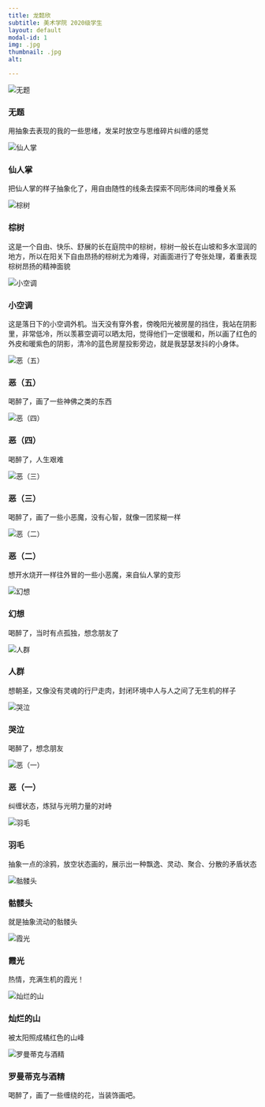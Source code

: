 ```yaml
---
title: 龙懿欣
subtitle: 美术学院 2020级学生
layout: default
modal-id: 1
img: .jpg
thumbnail: .jpg
alt: 

---
```


<img src="img/lyx/无题.jpg" class="img-responsive img-centered" alt="无题">
<h3>无题</h3>
<p>用抽象去表现的我的一些思绪，发呆时放空与思维碎片纠缠的感觉</p>

<img src="img/lyx/仙人掌.jpg" class="img-responsive img-centered" alt="仙人掌">
<h3>仙人掌</h3>
<p>把仙人掌的样子抽象化了，用自由随性的线条去探索不同形体间的堆叠关系</p>
<img src="img/lyx/棕树.jpg" class="img-responsive img-centered" alt="棕树">
<h3>棕树</h3>
<p>这是一个自由、快乐、舒展的长在庭院中的棕树，棕树一般长在山坡和多水湿润的地方，所以在阳关下自由昂扬的棕树尤为难得，对画面进行了夸张处理，着重表现棕树昂扬的精神面貌</p>
<img src="img/lyx/小空调.jpg" class="img-responsive img-centered" alt="小空调">
<h3>小空调</h3>
<p>这是落日下的小空调外机。当天没有穿外套，傍晚阳光被房屋的挡住，我站在阴影里，非常低冷，所以羡慕空调可以晒太阳，觉得他们一定很暖和，所以画了红色的外皮和暖紫色的阴影，清冷的蓝色房屋投影旁边，就是我瑟瑟发抖的小身体。</p>
<img src="img/lyx/恶（五）.jpg" class="img-responsive img-centered" alt="恶（五）">
<h3>恶（五）</h3>
<p>喝醉了，画了一些神佛之类的东西</p>
<img src="img/lyx/恶（四）.jpg" class="img-responsive img-centered" alt="恶（四）">
<h3>恶（四）</h3>
<p>喝醉了，人生艰难</p>
<img src="img/lyx/恶（三）.jpg" class="img-responsive img-centered" alt="恶（三）">
<h3>恶（三）</h3>
<p>喝醉了，画了一些小恶魔，没有心智，就像一团浆糊一样</p>
<img src="img/lyx/恶（二）.jpg" class="img-responsive img-centered" alt="恶（二）">
<h3>恶（二）</h3>
<p>想开水烧开一样往外冒的一些小恶魔，来自仙人掌的变形</p>
<img src="img/lyx/幻想.jpg" class="img-responsive img-centered" alt="幻想">
<h3>幻想</h3>
<p>喝醉了，当时有点孤独，想念朋友了</p>
<img src="img/lyx/人群.jpg" class="img-responsive img-centered" alt="人群">
<h3>人群</h3>
<p>想朝圣，又像没有灵魂的行尸走肉，封闭环境中人与人之间了无生机的样子</p>
<img src="img/lyx/哭泣.jpg" class="img-responsive img-centered" alt="哭泣">
<h3>哭泣</h3>
<p>喝醉了，想念朋友</p>
<img src="img/lyx/恶（一）.jpg" class="img-responsive img-centered" alt="恶（一）">
<h3>恶（一）</h3>
<p>纠缠状态，炼狱与光明力量的对峙</p>
<img src="img/lyx/羽毛.jpg" class="img-responsive img-centered" alt="羽毛">
<h3>羽毛</h3>
<p>抽象一点的涂鸦，放空状态画的，展示出一种飘逸、灵动、聚合、分散的矛盾状态</p>
<img src="img/lyx/骷髅头.jpg" class="img-responsive img-centered" alt="骷髅头">
<h3>骷髅头</h3>
<p>就是抽象流动的骷髅头</p>
<img src="img/lyx/霞光.jpg" class="img-responsive img-centered" alt="霞光">
<h3>霞光</h3>
<p>热情，充满生机的霞光！</p>
<img src="img/lyx/灿烂的山.jpg" class="img-responsive img-centered" alt="灿烂的山">
<h3>灿烂的山</h3>
<p>被太阳照成橘红色的山峰</p>
<img src="img/lyx/罗曼蒂克与酒精.png" class="img-responsive img-centered" alt="罗曼蒂克与酒精">
<h3>罗曼蒂克与酒精</h3>
<p>喝醉了，画了一些缠绕的花，当装饰画吧。</p>
